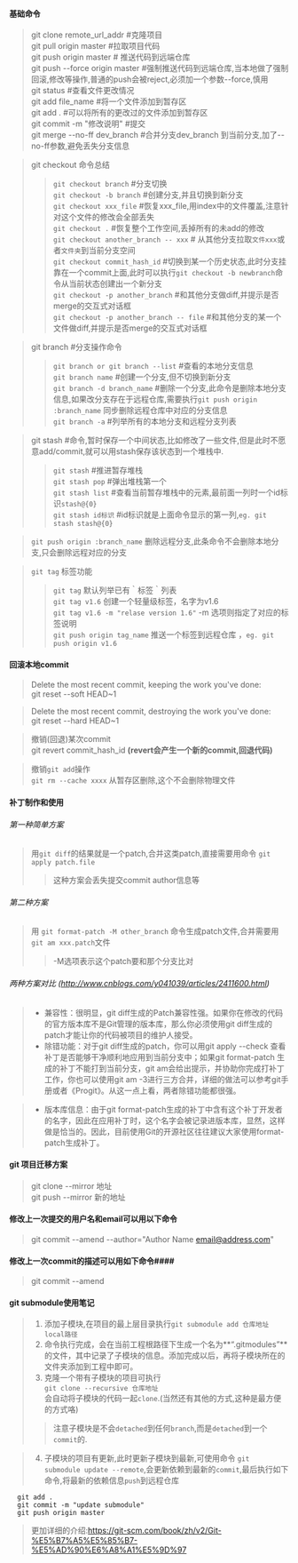 #### 基础命令 ####
>git clone remote_url_addr #克隆项目   
>git pull origin master  #拉取项目代码   
>git push origin master # 推送代码到远端仓库   
>git push --force origin master    #强制推送代码到远端仓库,当本地做了强制回滚,修改等操作,普通的push会被reject,必须加一个参数--force,慎用   
>git status #查看文件更改情况   
>git add file_name #将一个文件添加到暂存区   
>git add .   #可以将所有的更改过的文件添加到暂存区    
>git commit -m "修改说明" #提交   
>git merge --no-ff dev_branch #合并分支dev_branch 到当前分支,加了--no-ff参数,避免丢失分支信息   

>git checkout 命令总结
> >`git checkout branch` #分支切换      
> >`git checkout -b branch` #创建分支,并且切换到新分支     
> >`git checkout xxx_file` #恢复xxx_file,用index中的文件覆盖,注意针对这个文件的修改会全部丢失   
> >`git checkout .` #恢复整个工作空间,丢掉所有的未add的修改   
> >`git checkout another_branch -- xxx` # 从其他分支拉取`文件xxx`或者`文件夹`到当前分支空间   
> >`git checkout commit_hash_id` #切换到某一个历史状态,此时分支挂靠在一个commit上面,此时可以执行`git checkout -b newbranch`命令从当前状态创建出一个新分支    
> >`git checkout -p another_branch` #和其他分支做diff,并提示是否merge的交互式对话框    
> >`git checkout -p another_branch -- file` #和其他分支的某一个文件做diff,并提示是否merge的交互式对话框    

>git branch #分支操作命令      
> > `git branch or git branch --list` #查看的本地分支信息     
> > `git branch name` #创建一个分支,但不切换到新分支     
> > `git branch -d branch_name` #删除一个分支,此命令是删除本地分支信息,如果改分支存在于远程仓库,需要执行`git push origin :branch_name` 同步删除远程仓库中对应的分支信息    
> > `git branch -a` #列举所有的本地分支和远程分支列表      

>git stash #命令,暂时保存一个中间状态,比如修改了一些文件,但是此时不愿意add/commit,就可以用stash保存该状态到一个堆栈中.           
 >  > `git stash` #推进暂存堆栈     
 >  > `git stash pop` #弹出堆栈第一个   
 >  > `git stash list` #查看当前暂存堆栈中的元素,最前面一列时一个id标识`stash@{0}`    
 >  > `git stash id标识` #id标识就是上面命令显示的第一列,`eg. git stash stash@{0}`

 > `git push origin :branch_name` 删除远程分支,此条命令不会删除本地分支,只会删除远程对应的分支  
 
> `git tag` 标签功能   
>  >`git tag` 默认列举已有｀标签｀列表   
> >`git tag v1.6` 创建一个轻量级标签，名字为v1.6   
> >`git tag v1.6 -m "relase version 1.6"`  -m 选项则指定了对应的标签说明   
> >`git push origin tag_name` 推送一个标签到远程仓库 ，`eg. git push origin v1.6`    

#### 回滚本地commit ####
> Delete the most recent commit, keeping the work you've done:    
> git reset --soft HEAD~1

> Delete the most recent commit, destroying the work you've done:    
> git reset --hard HEAD~1

> 撤销(回退)某次commit   
> git revert commit_hash_id **(revert会产生一个新的commit,回退代码)**   

>撤销`git add`操作   
>`git rm --cache xxxx` 从暂存区删除,这个不会删除物理文件  

#### 补丁制作和使用   
###### 第一种简单方案  
> 用`git diff`的结果就是一个patch,合并这类patch,直接需要用命令 `git apply patch.file`
>> 这种方案会丢失提交commit author信息等

###### 第二种方案 
> 用 `git format-patch -M other_branch` 命令生成patch文件,合并需要用`git am xxx.patch`文件
>> -M选项表示这个patch要和那个分支比对

###### 两种方案对比 (http://www.cnblogs.com/y041039/articles/2411600.html)
> * 兼容性：很明显，git diff生成的Patch兼容性强。如果你在修改的代码的官方版本库不是Git管理的版本库，那么你必须使用git diff生成的patch才能让你的代码被项目的维护人接受。  
> * 除错功能：对于git diff生成的patch，你可以用git apply --check 查看补丁是否能够干净顺利地应用到当前分支中；如果git format-patch 生成的补丁不能打到当前分支，git am会给出提示，并协助你完成打补丁工作，你也可以使用git am -3进行三方合并，详细的做法可以参考git手册或者《Progit》。从这一点上看，两者除错功能都很强。  

> * 版本库信息：由于git format-patch生成的补丁中含有这个补丁开发者的名字，因此在应用补丁时，这个名字会被记录进版本库，显然，这样做是恰当的。因此，目前使用Git的开源社区往往建议大家使用format-patch生成补丁。



#### git  项目迁移方案 ####
> git clone --mirror 地址   
> git push --mirror 新的地址   

#### 修改上一次提交的用户名和email可以用以下命令 ####
> git commit --amend --author="Author Name <email@address.com>"

#### 修改上一次commit的描述可以用如下命令####
>git commit --amend

#### git submodule使用笔记 
> 1. 添加子模块,在项目的最上层目录执行```git submodule add 仓库地址 local路径```   
> 2. 命令执行完成，会在当前工程根路径下生成一个名为**“.gitmodules”**的文件，其中记录了子模块的信息。添加完成以后，再将子模块所在的文件夹添加到工程中即可。
> 3. 克隆一个带有子模块的项目可执行   
```git clone --recursive 仓库地址```    
  会自动将子模块的代码一起```clone```.(当然还有其他的方式,这种是最方便的方式咯)
> > 注意子模块是不会```detached```到任何```branch```,而是<code>detached</code>到一个<code>commit</code>的.
 
> 4. 子模块的项目有更新,此时更新子模块到最新,可使用命令 ```git submodule update --remote```,会更新依赖到最新的```commit```,最后执行如下命令,将最新的依赖信息```push```到远程仓库
```
  git add .
  git commit -m "update submodule"
  git push origin master
```
> 更加详细的介绍:https://git-scm.com/book/zh/v2/Git-%E5%B7%A5%E5%85%B7-%E5%AD%90%E6%A8%A1%E5%9D%97
